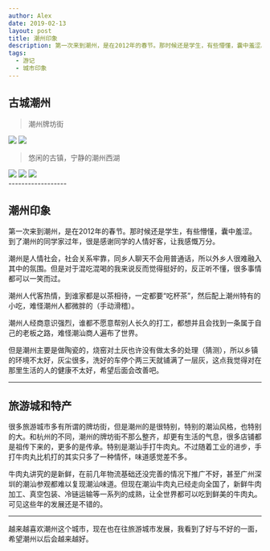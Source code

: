 ```yaml
---
author: Alex
date: 2019-02-13
layout: post
title: 潮州印象
description: 第一次来到潮州，是在2012年的春节。那时候还是学生，有些懵懂，囊中羞涩。到了潮州的同学家过年，很是感谢同学的人情好客，让我感慨万分。
tags: 
  - 游记
  - 城市印象
---
```


## 古城潮州

> 潮州牌坊街

<escape>
  <div class="photoset-grid" data-layout="2">
    <img src="/assets/images/trip/chaozhou/1.jpg">
    <img src="/assets/images/trip/chaozhou/2.jpg">
  </div>
</escape>

> 悠闲的古镇，宁静的潮州西湖

<escape>
  <div class="photoset-grid" data-layout="3">
    <img src="/assets/images/trip/chaozhou/3.jpg">
    <img src="/assets/images/trip/chaozhou/4.jpg">
    <img src="/assets/images/trip/chaozhou/5.jpg">
  </div>
</escape>
------------------

## 潮州印象

第一次来到潮州，是在2012年的春节。那时候还是学生，有些懵懂，囊中羞涩。到了潮州的同学家过年，很是感谢同学的人情好客，让我感慨万分。

潮州是人情社会，社会关系牢靠，同乡人聊天不会用普通话，所以外乡人很难融入其中的氛围。但是对于混吃混喝的我来说反而觉得挺好的，反正听不懂，很多事情都可以一笑而过。

潮州人代客热情，到谁家都是以茶相待，一定都要“吃杯茶”，然后配上潮州特有的小吃，难怪潮州人都微胖的（手动滑稽）。

潮州人经商意识强烈，谁都不愿意帮别人长久的打工，都想并且会找到一条属于自己的老板之路，难怪潮汕商人遍布了世界。

但是潮州主要是做陶瓷的，烧窑对土灰也许没有做太多的处理（猜测），所以乡镇的环境不太好，灰尘很多，洗好的车停个两三天就铺满了一层灰，这点我觉得对在那里生活的人的健康不太好，希望后面会改善吧。

------------------

## 旅游城和特产

很多旅游城市多有所谓的牌坊街，但是潮州的是很特别，特别的潮汕风格，也特别的大。和杭州的不同，潮州的牌坊街不那么整齐，却更有生活的气息，很多店铺都是祖传下来的，更多的是传承。特别是潮汕手打牛肉丸。不过随着工业的进步，手打牛肉丸比机打的其实只多了一种情怀，味道感觉差不多。

牛肉丸讲究的是新鲜，在前几年物流基础还没完善的情况下推广不好，甚至广州深圳的潮汕参观都难以复现潮汕味道。但现在潮汕牛肉丸已经走向全国了，新鲜牛肉加工、真空包装、冷链运输等一系列的成熟，让全世界都可以吃到鲜美的牛肉丸。可见这些年的发展还是不错的。

------------------

越来越喜欢潮州这个城市，现在也在往旅游城市发展，我看到了好与不好的一面，希望潮州以后会越来越好。
